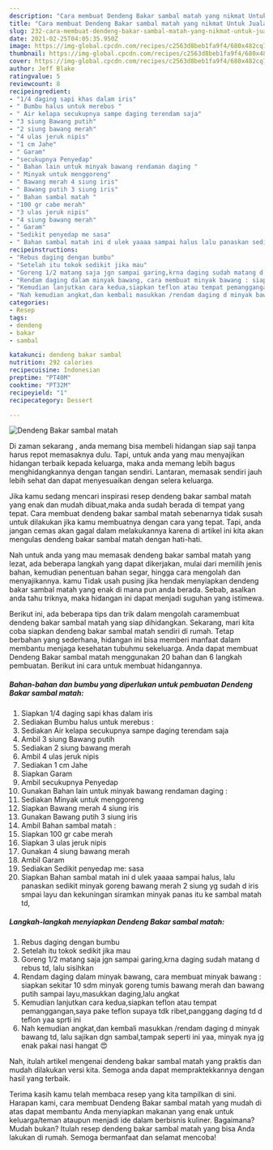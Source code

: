 ```yaml
---
description: "Cara membuat Dendeng Bakar sambal matah yang nikmat Untuk Jualan"
title: "Cara membuat Dendeng Bakar sambal matah yang nikmat Untuk Jualan"
slug: 232-cara-membuat-dendeng-bakar-sambal-matah-yang-nikmat-untuk-jualan
date: 2021-02-25T04:05:35.950Z
image: https://img-global.cpcdn.com/recipes/c2563d8beb1fa9f4/680x482cq70/dendeng-bakar-sambal-matah-foto-resep-utama.jpg
thumbnail: https://img-global.cpcdn.com/recipes/c2563d8beb1fa9f4/680x482cq70/dendeng-bakar-sambal-matah-foto-resep-utama.jpg
cover: https://img-global.cpcdn.com/recipes/c2563d8beb1fa9f4/680x482cq70/dendeng-bakar-sambal-matah-foto-resep-utama.jpg
author: Jeff Blake
ratingvalue: 5
reviewcount: 8
recipeingredient:
- "1/4 daging sapi khas dalam iris"
- " Bumbu halus untuk merebus "
- " Air kelapa secukupnya sampe daging terendam saja"
- "3 siung Bawang putih"
- "2 siung bawang merah"
- "4 ulas jeruk nipis"
- "1 cm Jahe"
- " Garam"
- "secukupnya Penyedap"
- " Bahan lain untuk minyak bawang rendaman daging "
- " Minyak untuk menggoreng"
- " Bawang merah 4 siung iris"
- " Bawang putih 3 siung iris"
- " Bahan sambal matah "
- "100 gr cabe merah"
- "3 ulas jeruk nipis"
- "4 siung bawang merah"
- " Garam"
- "Sedikit penyedap me sasa"
- " Bahan sambal matah ini d ulek yaaaa sampai halus lalu panaskan sedikit minyak goreng bawang merah 2 siung yg sudah d iris smpai layu dan kekuningan siramkan minyak panas itu ke sambal matah td"
recipeinstructions:
- "Rebus daging dengan bumbu"
- "Setelah itu tokok sedikit jika mau"
- "Goreng 1/2 matang saja jgn sampai garing,krna daging sudah matang d rebus td, lalu sisihkan"
- "Rendam daging dalam minyak bawang, cara membuat minyak bawang : siapkan sekitar 10 sdm minyak goreng tumis bawang merah dan bawang putih sampai layu,masukkan daging,lalu angkat"
- "Kemudian lanjutkan cara kedua,siapkan teflon atau tempat pemanggangan,saya pake teflon supaya tdk ribet,panggang daging td d teflon yaa sprti ini"
- "Nah kemudian angkat,dan kembali masukkan /rendam daging d minyak bawang td, lalu sajikan dgn sambal,tampak seperti ini yaa, minyak nya jg enak pakai nasi hangat 😍"
categories:
- Resep
tags:
- dendeng
- bakar
- sambal

katakunci: dendeng bakar sambal 
nutrition: 292 calories
recipecuisine: Indonesian
preptime: "PT40M"
cooktime: "PT32M"
recipeyield: "1"
recipecategory: Dessert

---
```



![Dendeng Bakar sambal matah](https://img-global.cpcdn.com/recipes/c2563d8beb1fa9f4/680x482cq70/dendeng-bakar-sambal-matah-foto-resep-utama.jpg)

Di zaman  sekarang , anda memang bisa membeli hidangan siap saji tanpa harus repot memasaknya dulu. Tapi, untuk anda yang mau menyajikan hidangan terbaik kepada keluarga, maka anda memang lebih bagus menghidangkannya dengan tangan sendiri. Lantaran, memasak sendiri jauh lebih sehat dan dapat menyesuaikan dengan selera keluarga.

Jika kamu sedang mencari inspirasi resep dendeng bakar sambal matah yang enak dan mudah dibuat,maka anda sudah berada di tempat yang tepat. Cara membuat dendeng bakar sambal matah  sebenarnya tidak susah untuk dilakukan jika kamu membuatnya dengan cara yang tepat. Tapi, anda jangan cemas akan gagal dalam melakukannya 
karena di artikel ini kita akan mengulas dendeng bakar sambal matah dengan hati-hati.  



Nah untuk anda yang mau memasak dendeng bakar sambal matah yang lezat, ada beberapa langkah yang dapat dikerjakan, mulai dari memilih jenis bahan, kemudian penentuan bahan segar, hingga cara mengolah dan menyajikannya. kamu Tidak usah pusing jika hendak menyiapkan dendeng bakar sambal matah yang enak di mana pun anda berada. Sebab, asalkan anda  tahu triknya, maka hidangan ini dapat menjadi suguhan yang istimewa.

Berikut ini, ada beberapa tips dan trik dalam mengolah caramembuat dendeng bakar sambal matah yang siap dihidangkan. Sekarang, mari kita coba siapkan dendeng bakar sambal matah sendiri di rumah. Tetap berbahan yang sederhana, hidangan ini bisa memberi manfaat dalam membantu menjaga kesehatan tubuhmu sekeluarga. Anda dapat membuat Dendeng Bakar sambal matah menggunakan 20 bahan dan 6 langkah pembuatan. Berikut ini cara untuk membuat hidangannya.

<!--inarticleads1-->

##### Bahan-bahan dan bumbu yang diperlukan untuk pembuatan Dendeng Bakar sambal matah:

1. Siapkan 1/4 daging sapi khas dalam iris
1. Sediakan  Bumbu halus untuk merebus :
1. Sediakan  Air kelapa secukupnya sampe daging terendam saja
1. Ambil 3 siung Bawang putih
1. Sediakan 2 siung bawang merah
1. Ambil 4 ulas jeruk nipis
1. Sediakan 1 cm Jahe
1. Siapkan  Garam
1. Ambil secukupnya Penyedap
1. Gunakan  Bahan lain untuk minyak bawang rendaman daging :
1. Sediakan  Minyak untuk menggoreng
1. Siapkan  Bawang merah 4 siung iris
1. Gunakan  Bawang putih 3 siung iris
1. Ambil  Bahan sambal matah :
1. Siapkan 100 gr cabe merah
1. Siapkan 3 ulas jeruk nipis
1. Gunakan 4 siung bawang merah
1. Ambil  Garam
1. Sediakan Sedikit penyedap me: sasa
1. Siapkan  Bahan sambal matah ini d ulek yaaaa sampai halus, lalu panaskan sedikit minyak goreng bawang merah 2 siung yg sudah d iris smpai layu dan kekuningan siramkan minyak panas itu ke sambal matah td,




<!--inarticleads2-->

##### Langkah-langkah menyiapkan Dendeng Bakar sambal matah:

1. Rebus daging dengan bumbu
1. Setelah itu tokok sedikit jika mau
1. Goreng 1/2 matang saja jgn sampai garing,krna daging sudah matang d rebus td, lalu sisihkan
1. Rendam daging dalam minyak bawang, cara membuat minyak bawang : siapkan sekitar 10 sdm minyak goreng tumis bawang merah dan bawang putih sampai layu,masukkan daging,lalu angkat
1. Kemudian lanjutkan cara kedua,siapkan teflon atau tempat pemanggangan,saya pake teflon supaya tdk ribet,panggang daging td d teflon yaa sprti ini
1. Nah kemudian angkat,dan kembali masukkan /rendam daging d minyak bawang td, lalu sajikan dgn sambal,tampak seperti ini yaa, minyak nya jg enak pakai nasi hangat 😍




Nah, itulah artikel mengenai  dendeng bakar sambal matah  yang praktis dan mudah dilakukan versi kita. Semoga anda dapat mempraktekkannya dengan hasil yang terbaik. 

Terima kasih kamu telah membaca resep yang kita tampilkan di sini. Harapan kami, cara membuat  Dendeng Bakar sambal matah yang mudah di atas dapat membantu Anda menyiapkan makanan yang enak untuk keluarga/teman ataupun menjadi ide dalam berbisnis kuliner. Bagaimana? Mudah bukan? Itulah resep dendeng bakar sambal matah yang bisa Anda lakukan di rumah. Semoga bermanfaat dan selamat mencoba!

